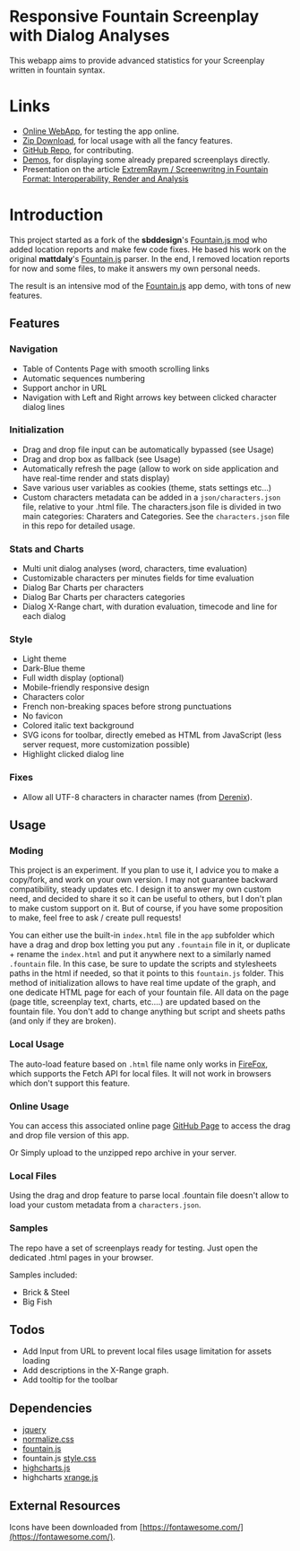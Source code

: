 # Responsive Fountain Screenplay with Dialog Analyses

This webapp aims to provide advanced statistics for your Screenplay written in fountain syntax.

# Links

- [Online WebApp](https://x-raym.github.io/Fountain.js/app), for testing the app online.
- [Zip Download](https://github.com/X-Raym/Fountain.js/archive/master.zip), for local usage with all the fancy features.
- [GitHub Repo](https://github.com/X-Raym/Fountain.js), for contributing.
- [Demos](https://x-raym.github.io/Fountain.js/samples/), for displaying some already prepared screenplays directly.
- Presentation on the article [ExtremRaym / Screenwritng in Fountain Format: Interoperability, Render and Analysis](https://www.extremraym.com/en/fountain-screenwriting-render-and-analysis/)

# Introduction

This project started as a fork of the **sbddesign**'s [Fountain.js mod](https://github.com/sbddesign/Fountain.js) who added location reports and make few code fixes. He based his work on the original **mattdaly**'s [Fountain.js](https://github.com/mattdaly/Fountain.js) parser.  In the end, I removed location reports for now and some files, to make it answers my own personal needs.

The result is an intensive mod of the [Fountain.js](http://mattdaly.github.io/Fountain.js/) app demo, with tons of new features.

## Features

### Navigation

- Table of Contents Page with smooth scrolling links
- Automatic sequences numbering
- Support anchor in URL
- Navigation with Left and Right arrows key between clicked character dialog lines

### Initialization

- Drag and drop file input can be automatically bypassed (see Usage)
- Drag and drop box as fallback (see Usage)
- Automatically refresh the page (allow to work on side application and have real-time render and stats display)
- Save various user variables as cookies (theme, stats settings etc...)
- Custom characters metadata can be added in a `json/characters.json` file, relative to your .html file. The characters.json file is divided in two main categories: Charaters and Categories. See the `characters.json` file in this repo for detailed usage.

### Stats and Charts

- Multi unit dialog analyses (word, characters, time evaluation)
- Customizable characters per minutes fields for time evaluation
- Dialog Bar Charts per characters
- Dialog Bar Charts per characters categories
- Dialog X-Range chart, with duration evaluation, timecode and line for each dialog

### Style

- Light theme
- Dark-Blue theme
- Full width display (optional)
- Mobile-friendly responsive design
- Characters color
- French non-breaking spaces before strong punctuations
- No favicon
- Colored italic text background
- SVG icons for toolbar, directly emebed as HTML from JavaScript (less server request, more customization possible)
- Highlight clicked dialog line

### Fixes

- Allow all UTF-8 characters in character names (from [Derenix](https://github.com/derenix/Fountain.js/commit/4fc8f3f35c959f25a3e0c184d11a5a0c5b23037b)).

## Usage

### Moding

This project is an experiment. If you plan to use it, I advice you to make a copy/fork, and work on your own version. I may not guarantee backward compatibility, steady updates etc. I design it to answer my own custom need, and decided to share it so it can be useful to others, but I don't plan to make custom support on it. But of course, if you have some proposition to make, feel free to ask / create pull requests!

You can either use the built-in `index.html` file in the `app` subfolder which have a drag and drop box letting you put any `.fountain` file in it, or duplicate + rename the `index.html` and put it anywhere next to a similarly named `.fountain` file. In this case, be sure to update the scripts and stylesheets paths in the html if needed, so that it points to this `fountain.js` folder. This method of initialization allows to have real time update of the graph, and one dedicate HTML page for each of your fountain file. All data on the page (page title, screenplay text, charts, etc....) are updated based on the fountain file. You don't add to change anything but script and sheets paths (and only if they are broken).

### Local Usage

The auto-load feature based on `.html` file name only works in [FireFox](https://www.mozilla.org/fr/firefox/new/), which supports the Fetch API for local files. It will not work in browsers which don't support this feature.

### Online Usage

You can access this associated online page [GitHub Page](https://x-raym.github.io/Fountain.js/app/) to access the drag and drop file version of this app.

Or Simply upload to the unzipped repo archive in your server.

### Local Files

Using the drag and drop feature to parse local .fountain file doesn't allow to load your custom metadata from a `characters.json`.

### Samples

The repo have a set of screenplays ready for testing. Just open the dedicated .html pages in your browser.

Samples included:

- Brick & Steel
- Big Fish

## Todos

- Add Input from URL to prevent local files usage limitation for assets loading
- Add descriptions in the X-Range graph.
- Add tooltip for the toolbar

## Dependencies

- [jquery](https://code.jquery.com/)
- [normalize.css](https://necolas.github.io/normalize.css/)
- [fountain.js](https://github.com/mattdaly/Fountain.js)
- fountain.js [style.css](https://github.com/mattdaly/Fountain.js)
- [highcharts.js](https://www.highcharts.com/)
- highcharts [xrange.js](http://jsfiddle.net/gh/get/library/pure/highcharts/highcharts/tree/master/samples/highcharts/demo/x-range/)

## External Resources

Icons have been downloaded from [https://fontawesome.com/](https://fontawesome.com/).
